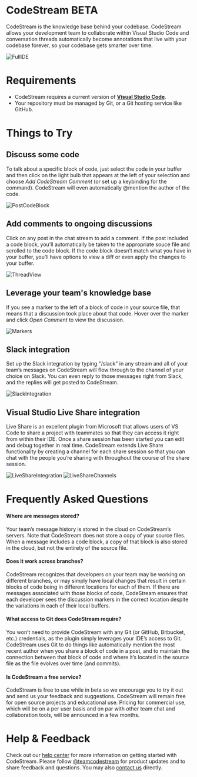 # CodeStream BETA

CodeStream is the knowledge base behind your codebase. CodeStream allows your development team to collaborate within Visual Studio Code and conversation threads automatically become annotations that live with your codebase forever, so your codebase gets smarter over time.

![FullIDE](https://help.codestream.com/hc/article_attachments/360008724052/FullScreen.png)

# Requirements

- CodeStream requires a current version of **[Visual Studio Code](https://code.visualstudio.com/)**.
- Your repository must be managed by Git, or a Git hosting service like GitHub.

# Things to Try

## Discuss some code

To talk about a specific block of code, just select the code in your buffer and then click on the light bulb that appears at the left of your selection and choose _Add CodeStream Comment_ (or set up a keybinding for the command). CodeStream will even automatically @mention the author of the code.

![PostCodeBlock](https://help.codestream.com/hc/article_attachments/360007936372/VSCPost.png)

## Add comments to ongoing discussions

Click on any post in the chat stream to add a comment. If the post included a code block, you’ll automatically be taken to the appropriate souce file and scrolled to the code block. If the code block doesn’t match what you have in your buffer, you’ll have options to view a diff or even apply the changes to your buffer.

![ThreadView](https://help.codestream.com/hc/article_attachments/360008723191/Screen_Shot_2018-08-06_at_5.12.03_PM.png)

##  Leverage your team's knowledge base

If you see a marker to the left of a block of code in your source file, that means that a discussion took place about that code. Hover over the marker and click _Open Comment_ to view the discussion.

![Markers](https://help.codestream.com/hc/article_attachments/360009591551/Screen_Shot_2018-08-21_at_12.08.49_PM.png)

## Slack integration

Set up the Slack integration by typing "/slack" in any stream and all of your team’s messages on CodeStream will flow through to the channel of your choice on Slack. You can even reply to those messages right from Slack, and the replies will get posted to CodeStream.

![SlackIntegration](https://help.codestream.com/hc/article_attachments/360002212591/SlackCSBot.png)

## Visual Studio Live Share integration

Live Share is an excellent plugin from Microsoft that allows users of VS Code to share a project with teammates so that they can access it right from within their IDE. Once a share session has been started you can edit and debug together in real time. CodeStream extends Live Share functionality by creating a channel for each share session so that you can chat with the people you’re sharing with throughout the course of the share session.

![LiveShareIntegration](https://help.codestream.com/hc/article_attachments/360010003011/Screen_Shot_2018-08-27_at_1.09.00_PM.png)
![LiveShareChannels](https://help.codestream.com/hc/article_attachments/360009985332/Screen_Shot_2018-08-27_at_1.09.42_PM.png)

# Frequently Asked Questions

#### Where are messages stored?

Your team’s message history is stored in the cloud on CodeStream’s servers. Note that CodeStream does not store a copy of your source files. When a message includes a code block, a copy of that block is also stored in the cloud, but not the entirety of the source file.

#### Does it work across branches?

CodeStream recognizes that developers on your team may be working on different branches, or may simply have local changes that result in certain blocks of code being in different locations for each of them. If there are messages associated with those blocks of code, CodeStream ensures that each developer sees the discussion markers in the correct location despite the variations in each of their local buffers.

#### What access to Git does CodeStream require?

You won’t need to provide CodeStream with any Git (or GitHub, Bitbucket, etc.) credentials, as the plugin simply leverages your IDE’s access to Git. CodeStream uses Git to do things like automatically mention the most recent author when you share a block of code in a post, and to maintain the connection between that block of code and where it’s located in the source file as the file evolves over time (and commits).

#### Is CodeStream a free service?

CodeStream is free to use while in beta so we encourage you to try it out and send us your feedback and suggestions. CodeStream will remain free for open source projects and educational use. Pricing for commercial use, which will be on a per user basis and on par with other team chat and collaboration tools, will be announced in a few months.

# Help & Feedback

Check out our [help center](https://help.codestream.com) for more information on getting started with CodeStream. Please follow [@teamcodestream](http://twitter.com/teamcodestream) for product updates and to share feedback and questions. You may also [contact us](https://help.codestream.com/hc/en-us/requests/new) directly.
